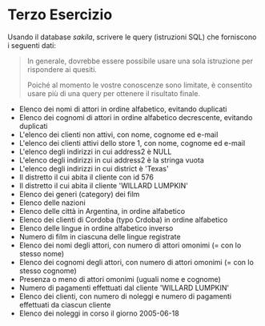 # Terzo Esercizio
Usando il database *sakila*, scrivere le query (istruzioni SQL) che forniscono i seguenti dati:
> In generale, dovrebbe essere possibile usare una sola istruzione per rispondere ai quesiti.
> 
> Poiché al momento le vostre conoscenze sono limitate, è consentito usare più di una query per ottenere il risultato finale.

* Elenco dei nomi di attori in ordine alfabetico, evitando duplicati
* Elenco dei cognomi di attori in ordine alfabetico decrescente, evitando duplicati
* L'elenco dei clienti non attivi, con nome, cognome ed e-mail
* L'elenco dei clienti attivi dello store 1, con nome, cognome ed e-mail
* L'elenco degli indirizzi in cui address2 è NULL
* L'elenco degli indirizzi in cui address2 è la stringa vuota
* L'elenco degli indirizzi in cui district è 'Texas'
* Il distretto il cui abita il cliente con id 576
* Il distretto il cui abita il cliente 'WILLARD LUMPKIN'
* Elenco dei generi (category) dei film
* Elenco delle nazioni
* Elenco delle città in Argentina, in ordine alfabetico
* Elenco dei clienti di Cordoba (typo Crdoba) in ordine alfabetico
* Elenco delle lingue in ordine alfabetico inverso
* Numero di film in ciascuna delle lingue registrate
* Elenco dei nomi degli attori, con numero di attori omonimi (= con lo stesso nome)
* Elenco dei cognomi degli attori, con numero di attori omonimi (= con lo stesso cognome)
* Presenza o meno di attori omonimi (uguali nome e cognome)
* Numero di pagamenti effettuati dal cliente 'WILLARD LUMPKIN'
* Elenco dei clienti, con numero di noleggi e numero di pagamenti effettuati da ciascun cliente
* Elenco dei noleggi in corso il giorno 2005-06-18
  